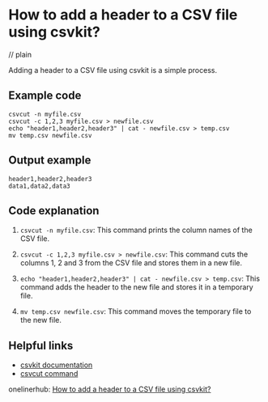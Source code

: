 # How to add a header to a CSV file using csvkit?
// plain

Adding a header to a CSV file using csvkit is a simple process.

## Example code

```
csvcut -n myfile.csv
csvcut -c 1,2,3 myfile.csv > newfile.csv
echo "header1,header2,header3" | cat - newfile.csv > temp.csv
mv temp.csv newfile.csv
```

## Output example

```
header1,header2,header3
data1,data2,data3
```

## Code explanation


1. `csvcut -n myfile.csv`: This command prints the column names of the CSV file.

2. `csvcut -c 1,2,3 myfile.csv > newfile.csv`: This command cuts the columns 1, 2 and 3 from the CSV file and stores them in a new file.

3. `echo "header1,header2,header3" | cat - newfile.csv > temp.csv`: This command adds the header to the new file and stores it in a temporary file.

4. `mv temp.csv newfile.csv`: This command moves the temporary file to the new file.

## Helpful links

- [csvkit documentation](https://csvkit.readthedocs.io/en/latest/)
- [csvcut command](https://csvkit.readthedocs.io/en/latest/scripts/csvcut.html)

onelinerhub: [How to add a header to a CSV file using csvkit?](https://onelinerhub.com/csvkit/how-to-add-a-header-to-a-csv-file-using-csvkit)